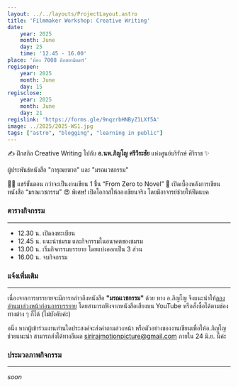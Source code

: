 ```yaml
---
layout: ../../layouts/ProjectLayout.astro
title: 'Filmmaker Workshop: Creative Writing'
date: 
    year: 2025
    month: June
    day: 25
    time: '12.45 - 16.00'
place: 'ห้อง 7008 ตึกสยามินทร์'
regisopen:
    year: 2025
    month: June
    day: 15
regisclose:
    year: 2025
    month: June
    day: 21
regislink: 'https://forms.gle/9nqzrbHNByZ1LXf5A'
image: ../2025/2025-WS1.jpg
tags: ["astro", "blogging", "learning in public"]
---
```


✍️ ฝึกสกิล Creative Writing ไปกับ **อ.นพ.ภิญโญ ศรีวีระชัย** แห่งศูนย์บริรักษ์ ศิริราช ✨ 

ผู้ประพันธ์หนังสือ "การุณยฆาต" และ "มรณเวชกรรม"

👨‍💻 แชร์ขั้นตอน กว่าจะเป็นงานเขียน 1 ชิิ้น “From Zero to Novel”
🎲 เปิดเบื้องหลังการเขียนหนังสือ “มรณเวชกรรม”
😍 พิเศษ! เปิดโอกาสให้ลองเขียนจริง โดยมีอาจารย์ช่วยให้ฟีดแบค

### ตารางกิจกรรม
- - -
- 12.30 น. เปิดลงทะเบียน
- 12.45 น. แนะนำชมรม และกิจกรรมในอนาคตของชมรม
- 13.00 น. เริ่มกิจกรรมบรรยาย โดยแบ่งออกเป็น 3 ส่วน
- 16.00 น. จบกิจกรรม

### แจ้งเพิ่มเติม
- - -
เนื่องจากการบรรยายจะมีการกล่าวถึงหนังสือ **"มรณเวชกรรม"** ด้วย ทาง อ.ภิญโญ จึงแนะนำให้<u>ลองอ่านมาล่วงหน้าก่อนการบรรยาย</u> โดยสามารถฟังจากหนังสือเสียงบน YouTube หรือสั่งซื้อได้ตามช่องทางต่าง ๆ ก็ได้ (ไม่บังคับค่ะ)

อนึ่ง หากผู้เข้าร่วมงานท่านใดประสงค์จะส่งคำถามล่วงหน้า หรือตัวอย่างของงานเขียนเพื่อให้อ.ภิญโญช่วยแนะนำ สามารถส่งได้ทางอีเมล <u>[sirirajmotionpicture@gmail.com](matilto:sirirajmotionpicture@gmail.com)</u> ภายใน 24 มิ.ย. นี้ค่ะ

### ประมวลภาพกิจกรรม
- - -
*soon*